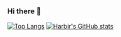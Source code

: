 ### Hi there 👋

<!--
**Harbir66/Harbir66** is a ✨ _special_ ✨ repository because its `README.md` (this file) appears on your GitHub profile.

Here are some ideas to get you started:

- 🔭 I’m currently working on ...
- 🌱 I’m currently learning ...
- 👯 I’m looking to collaborate on ...
- 🤔 I’m looking for help with ...
- 💬 Ask me about ...
- 📫 How to reach me: ...
- 😄 Pronouns: ...
- ⚡ Fun fact: ...
-->
[![Top Langs](https://github-readme-stats.vercel.app/api/top-langs/?username=Harbir66&layout=compact&theme=dark)](https://github.com/Harbir66/github-readme-stats)
[![Harbir's GitHub stats](https://github-readme-stats.vercel.app/api?username=Harbir66&count_private=true&show_icons=true&theme=dark)](https://github.com/Harbir66/github-readme-stats)

